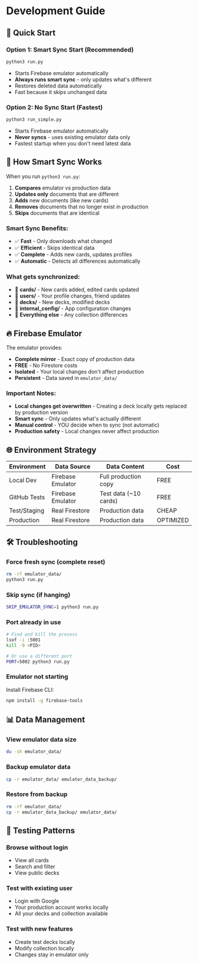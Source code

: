# Development Guide

## 🚀 Quick Start

### Option 1: Smart Sync Start (Recommended)
```bash
python3 run.py
```
- Starts Firebase emulator automatically  
- **Always runs smart sync** - only updates what's different
- Restores deleted data automatically
- Fast because it skips unchanged data

### Option 2: No Sync Start (Fastest)
```bash
python3 run_simple.py
```
- Starts Firebase emulator automatically
- **Never syncs** - uses existing emulator data only
- Fastest startup when you don't need latest data

## 🔄 How Smart Sync Works

When you run `python3 run.py`:
1. **Compares** emulator vs production data
2. **Updates only** documents that are different
3. **Adds** new documents (like new cards)
4. **Removes** documents that no longer exist in production
5. **Skips** documents that are identical

### Smart Sync Benefits:
- ✅ **Fast** - Only downloads what changed
- ✅ **Efficient** - Skips identical data
- ✅ **Complete** - Adds new cards, updates profiles
- ✅ **Automatic** - Detects all differences automatically

### What gets synchronized:
- 🔄 **cards/** - New cards added, edited cards updated
- 🔄 **users/** - Your profile changes, friend updates
- 🔄 **decks/** - New decks, modified decks
- 🔄 **internal_config/** - App configuration changes
- 🔄 **Everything else** - Any collection differences

## 🔥 Firebase Emulator

The emulator provides:
- **Complete mirror** - Exact copy of production data
- **FREE** - No Firestore costs
- **Isolated** - Your local changes don't affect production
- **Persistent** - Data saved in `emulator_data/`

### Important Notes:
- **Local changes get overwritten** - Creating a deck locally gets replaced by production version
- **Smart sync** - Only updates what's actually different
- **Manual control** - YOU decide when to sync (not automatic)
- **Production safety** - Local changes never affect production

## 🌐 Environment Strategy

| Environment | Data Source | Data Content | Cost |
|-------------|-------------|--------------|------|
| Local Dev | Firebase Emulator | Full production copy | FREE |
| GitHub Tests | Firebase Emulator | Test data (~10 cards) | FREE |
| Test/Staging | Real Firestore | Production data | CHEAP |
| Production | Real Firestore | Production data | OPTIMIZED |

## 🛠️ Troubleshooting

### Force fresh sync (complete reset)
```bash
rm -rf emulator_data/
python3 run.py
```

### Skip sync (if hanging)
```bash
SKIP_EMULATOR_SYNC=1 python3 run.py
```

### Port already in use
```bash
# Find and kill the process
lsof -i :5001
kill -9 <PID>

# Or use a different port
PORT=5002 python3 run.py
```

### Emulator not starting
Install Firebase CLI:
```bash
npm install -g firebase-tools
```

## 📊 Data Management

### View emulator data size
```bash
du -sh emulator_data/
```

### Backup emulator data
```bash
cp -r emulator_data/ emulator_data_backup/
```

### Restore from backup
```bash
rm -rf emulator_data/
cp -r emulator_data_backup/ emulator_data/
```

## 🧪 Testing Patterns

### Browse without login
- View all cards
- Search and filter
- View public decks

### Test with existing user
- Login with Google
- Your production account works locally
- All your decks and collection available

### Test with new features
- Create test decks locally
- Modify collection locally
- Changes stay in emulator only